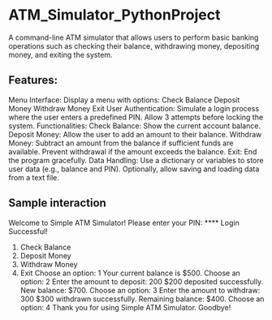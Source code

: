 # ATM_Simulator_PythonProject

A command-line ATM simulator that allows users to perform basic banking operations such as checking their balance, withdrawing money, depositing money, and exiting the system.

## Features:
Menu Interface:
Display a menu with options:
Check Balance
Deposit Money
Withdraw Money
Exit
User Authentication:
Simulate a login process where the user enters a predefined PIN.
Allow 3 attempts before locking the system.
Functionalities:
Check Balance: Show the current account balance.
Deposit Money: Allow the user to add an amount to their balance.
Withdraw Money: Subtract an amount from the balance if sufficient funds are available.
Prevent withdrawal if the amount exceeds the balance.
Exit: End the program gracefully.
Data Handling:
Use a dictionary or variables to store user data (e.g., balance and PIN).
Optionally, allow saving and loading data from a text file.


## Sample interaction
Welcome to Simple ATM Simulator!
Please enter your PIN: ****
Login Successful!
1. Check Balance
2. Deposit Money
3. Withdraw Money
4. Exit
Choose an option: 1
Your current balance is $500.
Choose an option: 2
Enter the amount to deposit: 200
$200 deposited successfully. New balance: $700.
Choose an option: 3
Enter the amount to withdraw: 300
$300 withdrawn successfully. Remaining balance: $400.
Choose an option: 4
Thank you for using Simple ATM Simulator. Goodbye!

